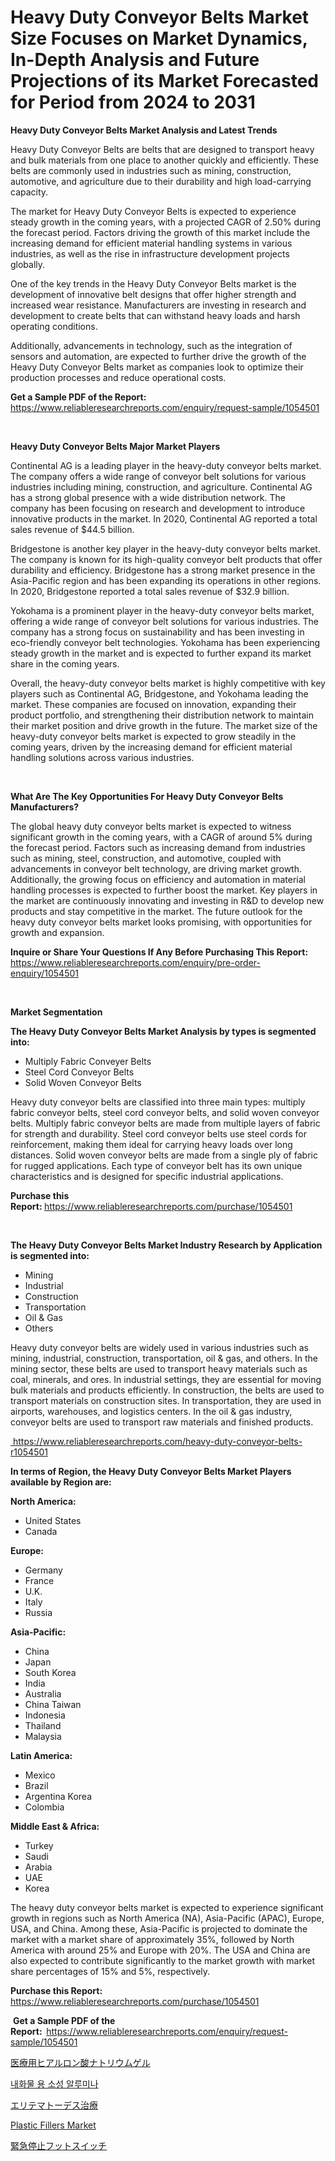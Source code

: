 <p><h1>Heavy Duty Conveyor Belts Market Size Focuses on Market Dynamics, In-Depth Analysis and Future Projections of its Market Forecasted for Period from 2024 to 2031</h1></p><p><strong>Heavy Duty Conveyor Belts Market Analysis and Latest Trends</strong></p>
<p><p>Heavy Duty Conveyor Belts are belts that are designed to transport heavy and bulk materials from one place to another quickly and efficiently. These belts are commonly used in industries such as mining, construction, automotive, and agriculture due to their durability and high load-carrying capacity.</p><p>The market for Heavy Duty Conveyor Belts is expected to experience steady growth in the coming years, with a projected CAGR of 2.50% during the forecast period. Factors driving the growth of this market include the increasing demand for efficient material handling systems in various industries, as well as the rise in infrastructure development projects globally.</p><p>One of the key trends in the Heavy Duty Conveyor Belts market is the development of innovative belt designs that offer higher strength and increased wear resistance. Manufacturers are investing in research and development to create belts that can withstand heavy loads and harsh operating conditions.</p><p>Additionally, advancements in technology, such as the integration of sensors and automation, are expected to further drive the growth of the Heavy Duty Conveyor Belts market as companies look to optimize their production processes and reduce operational costs.</p></p>
<p><strong>Get a Sample PDF of the Report:&nbsp;</strong> <a href="https://www.reliableresearchreports.com/enquiry/request-sample/1054501">https://www.reliableresearchreports.com/enquiry/request-sample/1054501</a></p>
<p>&nbsp;</p>
<p><strong>Heavy Duty Conveyor Belts Major Market Players</strong></p>
<p><p>Continental AG is a leading player in the heavy-duty conveyor belts market. The company offers a wide range of conveyor belt solutions for various industries including mining, construction, and agriculture. Continental AG has a strong global presence with a wide distribution network. The company has been focusing on research and development to introduce innovative products in the market. In 2020, Continental AG reported a total sales revenue of $44.5 billion.</p><p>Bridgestone is another key player in the heavy-duty conveyor belts market. The company is known for its high-quality conveyor belt products that offer durability and efficiency. Bridgestone has a strong market presence in the Asia-Pacific region and has been expanding its operations in other regions. In 2020, Bridgestone reported a total sales revenue of $32.9 billion.</p><p>Yokohama is a prominent player in the heavy-duty conveyor belts market, offering a wide range of conveyor belt solutions for various industries. The company has a strong focus on sustainability and has been investing in eco-friendly conveyor belt technologies. Yokohama has been experiencing steady growth in the market and is expected to further expand its market share in the coming years.</p><p>Overall, the heavy-duty conveyor belts market is highly competitive with key players such as Continental AG, Bridgestone, and Yokohama leading the market. These companies are focused on innovation, expanding their product portfolio, and strengthening their distribution network to maintain their market position and drive growth in the future. The market size of the heavy-duty conveyor belts market is expected to grow steadily in the coming years, driven by the increasing demand for efficient material handling solutions across various industries.</p></p>
<p>&nbsp;</p>
<p><strong>What Are The Key Opportunities For Heavy Duty Conveyor Belts Manufacturers?</strong></p>
<p><p>The global heavy duty conveyor belts market is expected to witness significant growth in the coming years, with a CAGR of around 5% during the forecast period. Factors such as increasing demand from industries such as mining, steel, construction, and automotive, coupled with advancements in conveyor belt technology, are driving market growth. Additionally, the growing focus on efficiency and automation in material handling processes is expected to further boost the market. Key players in the market are continuously innovating and investing in R&D to develop new products and stay competitive in the market. The future outlook for the heavy duty conveyor belts market looks promising, with opportunities for growth and expansion.</p></p>
<p><strong>Inquire or Share Your Questions If Any Before Purchasing This Report:</strong> <a href="https://www.reliableresearchreports.com/enquiry/pre-order-enquiry/1054501">https://www.reliableresearchreports.com/enquiry/pre-order-enquiry/1054501</a></p>
<p>&nbsp;</p>
<p><strong>Market Segmentation</strong></p>
<p><strong>The Heavy Duty Conveyor Belts Market Analysis by types is segmented into:</strong></p>
<p><ul><li>Multiply Fabric Conveyer Belts</li><li>Steel Cord Conveyor Belts</li><li>Solid Woven Conveyor Belts</li></ul></p>
<p><p>Heavy duty conveyor belts are classified into three main types: multiply fabric conveyor belts, steel cord conveyor belts, and solid woven conveyor belts. Multiply fabric conveyor belts are made from multiple layers of fabric for strength and durability. Steel cord conveyor belts use steel cords for reinforcement, making them ideal for carrying heavy loads over long distances. Solid woven conveyor belts are made from a single ply of fabric for rugged applications. Each type of conveyor belt has its own unique characteristics and is designed for specific industrial applications.</p></p>
<p><strong>Purchase this Report:&nbsp;</strong><a href="https://www.reliableresearchreports.com/purchase/1054501">https://www.reliableresearchreports.com/purchase/1054501</a></p>
<p>&nbsp;</p>
<p><strong>The Heavy Duty Conveyor Belts Market Industry Research by Application is segmented into:</strong></p>
<p><ul><li>Mining</li><li>Industrial</li><li>Construction</li><li>Transportation</li><li>Oil & Gas</li><li>Others</li></ul></p>
<p><p>Heavy duty conveyor belts are widely used in various industries such as mining, industrial, construction, transportation, oil & gas, and others. In the mining sector, these belts are used to transport heavy materials such as coal, minerals, and ores. In industrial settings, they are essential for moving bulk materials and products efficiently. In construction, the belts are used to transport materials on construction sites. In transportation, they are used in airports, warehouses, and logistics centers. In the oil & gas industry, conveyor belts are used to transport raw materials and finished products.</p></p>
<p><a href="https://www.reliableresearchreports.com/heavy-duty-conveyor-belts-r1054501">&nbsp;https://www.reliableresearchreports.com/heavy-duty-conveyor-belts-r1054501</a></p>
<p><strong>In terms of Region, the Heavy Duty Conveyor Belts Market Players available by Region are:</strong></p>
<p>
    <p> <strong> North America: </strong>
        <ul>
            <li>United States</li>
            <li>Canada</li>
        </ul>
        </p> 
    <p> <strong> Europe: </strong>
        <ul>
            <li>Germany</li>
            <li>France</li>
            <li>U.K.</li>
            <li>Italy</li>
            <li>Russia</li>
        </ul>
        </p> 
    <p> <strong> Asia-Pacific: </strong>
        <ul>
            <li>China</li>
            <li>Japan</li>
            <li>South Korea</li>
            <li>India</li>
            <li>Australia</li>
            <li>China Taiwan</li>
            <li>Indonesia</li>
            <li>Thailand</li>
            <li>Malaysia</li>
        </ul>
        </p> 
    <p> <strong> Latin America: </strong>
        <ul>
            <li>Mexico</li>
            <li>Brazil</li>
            <li>Argentina Korea</li>
            <li>Colombia</li>
        </ul>
        </p> 
    <p> <strong> Middle East & Africa: </strong>
        <ul>
            <li>Turkey</li>
            <li>Saudi</li>
            <li>Arabia</li>
            <li>UAE</li>
            <li>Korea</li>
        </ul>
    </p>
    </p>
<p><p>The heavy duty conveyor belts market is expected to experience significant growth in regions such as North America (NA), Asia-Pacific (APAC), Europe, USA, and China. Among these, Asia-Pacific is projected to dominate the market with a market share of approximately 35%, followed by North America with around 25% and Europe with 20%. The USA and China are also expected to contribute significantly to the market growth with market share percentages of 15% and 5%, respectively.</p></p>
<p><strong>Purchase this Report: </strong><a href="https://www.reliableresearchreports.com/purchase/1054501">https://www.reliableresearchreports.com/purchase/1054501</a></p>
<p>&nbsp;<strong>Get a Sample PDF of the Report:&nbsp;&nbsp;</strong><a href="https://www.reliableresearchreports.com/enquiry/request-sample/1054501">https://www.reliableresearchreports.com/enquiry/request-sample/1054501</a></p>
<p><strong></strong></p>
<p><p><a href="https://medium.com/@stevenhuson95/%E5%8C%BB%E7%99%82%E7%94%A8%E3%83%92%E3%82%A2%E3%83%AB%E3%83%AD%E3%83%B3%E9%85%B8%E3%83%8A%E3%83%88%E3%83%AA%E3%82%A6%E3%83%A0%E3%82%B2%E3%83%AB%E5%B8%82%E5%A0%B4-%E5%B8%82%E5%A0%B4%E3%81%AEcagr-%E5%B8%82%E5%A0%B4%E5%8B%95%E5%90%91-%E6%88%90%E9%95%B7%E6%88%A6%E7%95%A5%E3%81%AB%E9%96%A2%E3%81%99%E3%82%8B%E6%B4%9E%E5%AF%9F-47fad3258e61">医療用ヒアルロン酸ナトリウムゲル</a></p><p><a href="https://github.com/bunxhcci35271755/Market-Research-Report-List-1/blob/main/505367319690.md">내화물 용 소성 알루미나</a></p><p><a href="https://medium.com/@santosuigrtley997836/%E3%83%AB%E3%83%BC%E3%83%97%E3%82%B9%E6%80%A7%E7%B4%85%E6%96%91%E7%97%87%E6%B2%BB%E7%99%82%E5%B8%82%E5%A0%B4%E3%81%AE%E8%A6%8F%E6%A8%A1%E3%81%A8%E5%B8%82%E5%A0%B4%E5%8B%95%E5%90%91-%E5%AE%8C%E5%85%A8%E3%81%AA%E7%94%A3%E6%A5%AD%E6%A6%82%E8%A6%B3-2024%E5%B9%B4%E3%81%8B%E3%82%892031%E5%B9%B4%E3%81%BE%E3%81%A7-4def7f70f7e7">エリテマトーデス治療</a></p><p><a href="https://issuu.com/reportprime-2/docs/plastic-fillers-market-size-2030.pptx">Plastic Fillers Market</a></p><p><a href="https://github.com/hwbcz413288296/Market-Research-Report-List-1/blob/main/497375421123.md">緊急停止フットスイッチ</a></p></p>